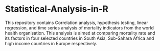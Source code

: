 # Statistical-Analysis-in-R
This repository contains Correlation analysis, hypothesis testing, linear regression, and time series analysis of mortality indicators from the world health organisation. This analysis is aimed at comparing mortality rate and its factors in four selected countries in South Asia, Sub-Sahara Africa and high income countries in Europe respectively.

